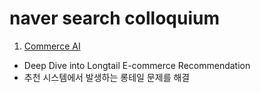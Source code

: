 # naver search colloquium

1. [Commerce AI]()
  - Deep Dive into Longtail E-commerce Recommendation 
  - 추천 시스템에서 발생하는 롱테일 문제를 해결

